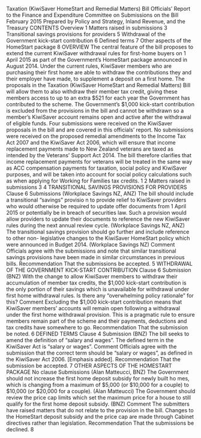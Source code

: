 Taxation (KiwiSaver HomeStart and Remedial Matters) Bill Officials’ Report to the Finance and Expenditure Committee on Submissions on the Bill February 2015 Prepared by Policy and Strategy, Inland Revenue, and the Treasury CONTENTS Overview 1 Matters raised in submissions 3 Transitional savings provisions for providers 5 Withdrawal of the Government kick-start contribution 6 Defined terms 7 Other aspects of the HomeStart package 8 OVERVIEW The central feature of the bill proposes to extend the current KiwiSaver withdrawal rules for first-home buyers on 1 April 2015 as part of the Government’s HomeStart package announced in August 2014. Under the current rules, KiwiSaver members who are purchasing their first home are able to withdraw the contributions they and their employer have made, to supplement a deposit on a first home. The proposals in the Taxation (KiwiSaver HomeStart and Remedial Matters) Bill will allow them to also withdraw their member tax credit, giving these members access to up to an extra $521 for each year the Government has contributed to the scheme. The Government’s $1,000 kick-start contribution is excluded from the provisions in the bill and cannot be withdrawn so a member’s KiwiSaver account remains open and active after the withdrawal of eligible funds. Four submissions were received on the KiwiSaver proposals in the bill and are covered in this officials’ report. No submissions were received on the proposed remedial amendments to the Income Tax Act 2007 and the KiwiSaver Act 2006, which will ensure that income replacement payments made to New Zealand veterans are taxed as intended by the Veterans’ Support Act 2014. The bill therefore clarifies that income replacement payments for veterans will be treated in the same way as ACC compensation payments for taxation, social policy and KiwiSaver purposes, and will be taken into account for social policy calculations such as when applying for Working for Families tax credits. 1 2 Matters raised in submissions 3 4 TRANSITIONAL SAVINGS PROVISIONS FOR PROVIDERS Clause 6 Submissions (Workplace Savings NZ, ANZ) The bill should include a transitional “savings” provisio n to provide relief to KiwiSaver providers who would otherwise be required to update offer documents from 1 April 2015 or potentially be in breach of securities law. Such a provision would allow providers to update their documents to reference the new KiwiSaver rules during the next annual review cycle. (Workplace Savings NZ, ANZ) The transitional savings provision should go further and include reference to other non- legislative changes to the KiwiSaver HomeStart policy which were announced in Budget 2014. (Workplace Savings NZ) Comment Officials agree with the submissions and note that similar transitional savings provisions have been made in similar circumstances in previous bills. Recommendation That the submissions be accepted. 5 WITHDRAWAL OF THE GOVERNMENT KICK-START CONTRIBUTION Clause 6 Submission (BNZ) With the change to allow KiwiSaver members to withdraw their accumulation of member tax credits, the $1,000 kick-start contribution is the only portion of their savings which is unavailable for withdrawal under first home withdrawal rules. Is there any “overwhelming policy rationale” for this? Comment Excluding the $1,000 kick-start contribution means that KiwiSaver members’ accounts will remain open following a withdrawal under the first home withdrawal provision. This is a pragmatic rule to ensure members remain part of the scheme and their payments, deductions and tax credits have somewhere to go. Recommendation That the submission be noted. 6 DEFINED TERMS Clause 4 Submission (BNZ) The bill seeks to amend the definition of “salary and wages”. The defined term in the KiwiSaver Act is “salary or wages”. Comment Officials agree with the submission that the correct term should be “salary or wages”, as defined in the KiwiSaver Act 2006. \[Emphasis added\]. Recommendation That the submission be accepted. 7 OTHER ASPECTS OF THE HOMESTART PACKAGE No clause Submissions (Alan Matteucci, BNZ) The Government should not increase the first home deposit subsidy for newly built ho mes, which is changing from a maximum of $5,000 (or $10,000 for a couple) to $10,000 (or $20,000 for a couple). (Alan Matteucci) The Government should review the price cap limits which set the maximum price for a house to still qualify for the first home deposit subsidy. (BNZ) Comment The submitters have raised matters that do not relate to the provision in the bill. Changes to the HomeStart deposit subsidy and the price cap are made through Cabinet directives rather than legislation. Recommendation That the submissions be declined. 8